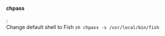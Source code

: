 #### chpass
:   
    Change default shell to Fish
    ```sh
    chpass -s /usr/local/bin/fish
    ```